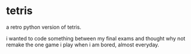 # tetris
a retro python version of tetris.

i wanted to code something between my final exams and thought why not remake the one game i play when i am bored, almost everyday.
